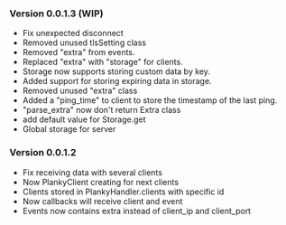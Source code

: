 ### Version 0.0.1.3 (WIP)

- Fix unexpected disconnect
- Removed unused tlsSetting class
- Removed "extra" from events.
- Replaced "extra" with "storage" for clients.
- Storage now supports storing custom data by key.
- Added support for storing expiring data in storage.
- Removed unused "extra" class
- Added a "ping_time" to client to store the timestamp of the last ping.
- "parse_extra" now don't return Extra class
- add default value for Storage.get
- Global storage for server

### Version 0.0.1.2

- Fix receiving data with several clients
- Now PlankyClient creating for next clients
- Clients stored in PlankyHandler.clients with specific id
- Now callbacks will receive client and event
- Events now contains extra instead of client_ip and client_port